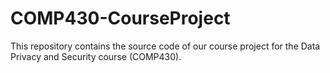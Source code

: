 # COMP430-CourseProject
This repository contains the source code of our course project for the Data Privacy and Security course (COMP430).
